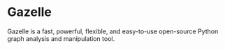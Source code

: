 # Gazelle
Gazelle is a fast, powerful, flexible, and easy-to-use open-source Python graph analysis and manipulation tool.
